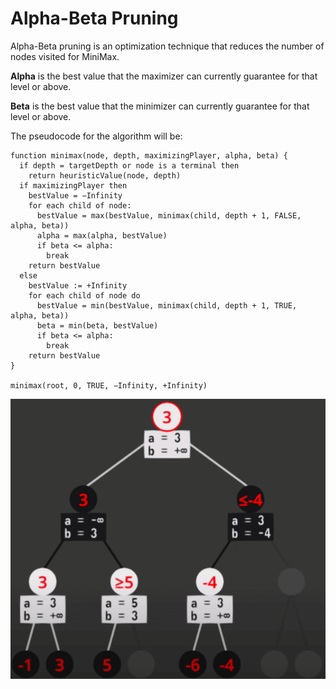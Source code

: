 # Alpha-Beta Pruning

Alpha-Beta pruning is an optimization technique that reduces the number of nodes
visited for MiniMax.

**Alpha** is the best value that the maximizer can currently guarantee for that
level or above.

**Beta** is the best value that the minimizer can currently guarantee for that
level or above.

The pseudocode for the algorithm will be:

```
function minimax(node, depth, maximizingPlayer, alpha, beta) {
  if depth = targetDepth or node is a terminal then
    return heuristicValue(node, depth)
  if maximizingPlayer then
    bestValue = −Infinity
    for each child of node:
      bestValue = max(bestValue, minimax(child, depth + 1, FALSE, alpha, beta))
      alpha = max(alpha, bestValue)
      if beta <= alpha:
        break
    return bestValue
  else
    bestValue := +Infinity
    for each child of node do
      bestValue = min(bestValue, minimax(child, depth + 1, TRUE, alpha, beta))
      beta = min(beta, bestValue)
      if beta <= alpha:
        break
    return bestValue
}

minimax(root, 0, TRUE, −Infinity, +Infinity)
```

![Alpha-Beta tree](alphabeta.png)
